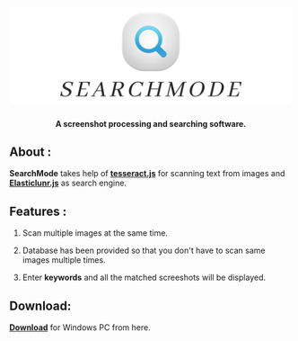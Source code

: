 <h1 align="center">
  <br>
  <img src="images/searchmode.png.png" alt="SearchMode" width="500">
</h1>

<h4 align="center">A screenshot processing and searching software.</h4>

## About :

**SearchMode** takes help of **[tesseract.js](https://github.com/naptha/tesseract.js#tesseractjs)** for scanning text from images and **[Elasticlunr.js](https://github.com/weixsong/elasticlunr.js)** as search engine.


## Features :

1. Scan multiple images at the same time.

2. Database has been provided so that you don't have to scan same images multiple times.

3. Enter **keywords** and all the matched screeshots will be displayed.

## Download:
**[Download](https://github.com/tuduabhishek/SearchMode/releases/tag/1.0.0)** for Windows PC from here.
